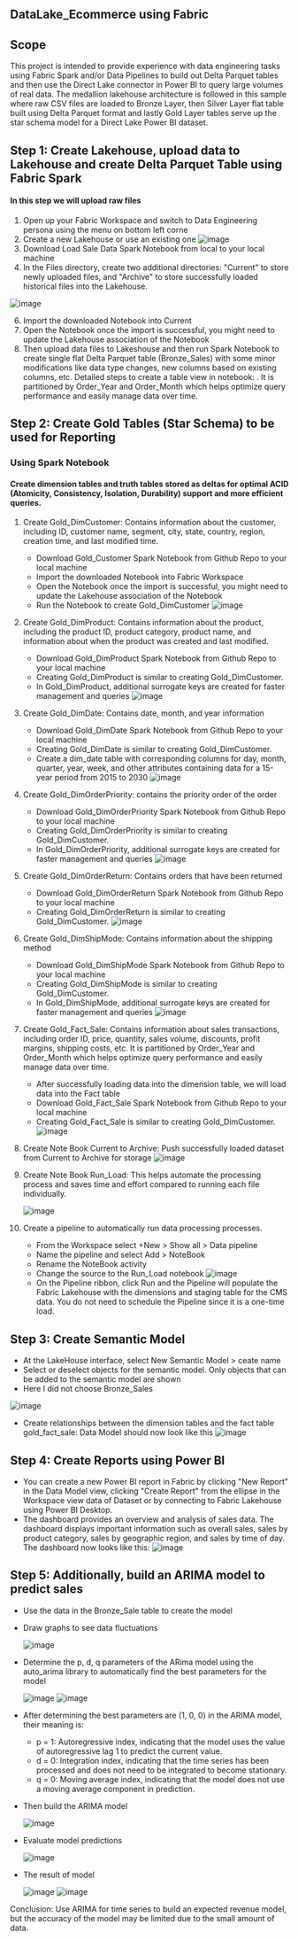 ## DataLake_Ecommerce using Fabric

## Scope
This project is intended to provide experience with data engineering tasks using Fabric Spark and/or Data Pipelines to build out Delta Parquet tables and then use the Direct Lake connector in Power BI to query large volumes of real data. The medallion lakehouse architecture is followed in this sample where raw CSV files are loaded to Bronze Layer, then Silver Layer flat table built using Delta Parquet format and lastly Gold Layer tables serve up the star schema model for a Direct Lake Power BI dataset.

## Step 1: Create Lakehouse, upload data to Lakehouse and create Delta Parquet Table using Fabric Spark
#### In this step we will upload raw files
1. Open up your Fabric Workspace and switch to Data Engineering persona using the menu on bottom left corne
2. Create a new Lakehouse or use an existing one
![image](https://github.com/lonGDiBo/DataLake_Ecommerce_Using_Fabric/assets/115699195/0af9f5d4-d313-4be0-a2e9-6c8dd263238d)
3. Download Load Sale Data Spark Notebook from local to your local machine
4. In the Files directory, create two additional directories: "Current" to store newly uploaded files, and "Archive" to store successfully loaded historical files into the Lakehouse.

![image](https://github.com/lonGDiBo/DataLake_Ecommerce_Using_Fabric/assets/115699195/436ee0f1-23c0-480a-9dcb-5e9c04cbe13d)

6. Import the downloaded Notebook into Current
7. Open the Notebook once the import is successful, you might need to update the Lakehouse association of the Notebook
8. Then upload data files to Lakeshouse and then run Spark Notebook to create single flat Delta Parquet table  (Bronze_Sales) with some minor modifications like data type changes, new columns based on existing columns, etc. Detailed steps to create a table view in notebook: . It is partitioned by Order_Year and Order_Month which helps optimize query performance and easily manage data over time.
    
## Step 2: Create Gold Tables (Star Schema) to be used for Reporting
### Using Spark Notebook
#### Create dimension tables and truth tables stored as deltas for optimal ACID (Atomicity, Consistency, Isolation, Durability) support and more efficient queries.
1. Create Gold_DimCustomer: Contains information about the customer, including ID, customer name, segment, city, state, country, region, creation time, and last modified time.
   - Download Gold_Customer Spark Notebook from Github Repo to your local machine
   - Import the downloaded Notebook into Fabric Workspace
   - Open the Notebook once the import is successful, you might need to update the Lakehouse association of the Notebook
   - Run the Notebook to create Gold_DimCustomer
     ![image](https://github.com/lonGDiBo/DataLake_Ecommerce_Using_Fabric/assets/115699195/44895027-1a21-4ea3-80cb-26b210fd8204)

2. Create Gold_DimProduct: Contains information about the product, including the product ID, product category, product name, and information about when the product was created and last modified.
   - Download Gold_DimProduct Spark Notebook from Github Repo to your local machine
   - Creating Gold_DimProduct is similar to creating Gold_DimCustomer.
   - In Gold_DimProduct, additional surrogate keys are created for faster management and queries
    ![image](https://github.com/lonGDiBo/DataLake_Ecommerce_Using_Fabric/assets/115699195/76ff10f6-b91c-4c72-a699-5a62e82962f0)

3. Create Gold_DimDate: Contains date, month, and year information
   - Download Gold_DimDate Spark Notebook from Github Repo to your local machine
   - Creating Gold_DimDate is similar to creating Gold_DimCustomer.
   - Create a dim_date table with corresponding columns for day, month, quarter, year, week, and other attributes containing data for a 15-year period from 2015 to 2030
     ![image](https://github.com/lonGDiBo/DataLake_Ecommerce_Using_Fabric/assets/115699195/264f9a6c-bf28-4d66-b6a8-648397a06c1e)

4. Create Gold_DimOrderPriority: contains the priority order of the order
   - Download Gold_DimOrderPriority Spark Notebook from Github Repo to your local machine
   - Creating Gold_DimOrderPriority is similar to creating Gold_DimCustomer.
   - In Gold_DimOrderPriority, additional surrogate keys are created for faster management and queries
     ![image](https://github.com/lonGDiBo/DataLake_Ecommerce_Using_Fabric/assets/115699195/24c978ba-b072-47b7-8bad-6c9369e95abb)

5. Create Gold_DimOrderReturn: Contains orders that have been returned
   - Download Gold_DimOrderReturn Spark Notebook from Github Repo to your local machine
   - Creating Gold_DimOrderReturn is similar to creating Gold_DimCustomer.
   ![image](https://github.com/lonGDiBo/DataLake_Ecommerce_Using_Fabric/assets/115699195/05c36493-42a8-40ea-8ef7-bab9590a6778)

6. Create Gold_DimShipMode: Contains information about the shipping method
   - Download Gold_DimShipMode Spark Notebook from Github Repo to your local machine
   - Creating Gold_DimShipMode is similar to creating Gold_DimCustomer.
   - In Gold_DimShipMode, additional surrogate keys are created for faster management and queries
     ![image](https://github.com/lonGDiBo/DataLake_Ecommerce_Using_Fabric/assets/115699195/a9176ccd-2a80-4e6c-841d-73e296ad4d91)

7. Create Gold_Fact_Sale: Contains information about sales transactions, including order ID, price, quantity, sales volume, discounts, profit margins, shipping costs, etc. It is partitioned by Order_Year and Order_Month which helps optimize query performance and easily manage data over time.

   - After successfully loading data into the dimension table, we will load data into the Fact table
   - Download Gold_Fact_Sale Spark Notebook from Github Repo to your local machine
   - Creating Gold_Fact_Sale is similar to creating Gold_DimCustomer.
     ![image](https://github.com/lonGDiBo/DataLake_Ecommerce_Using_Fabric/assets/115699195/66fdd4b4-ad8e-4b7b-b665-ed4b8414d1af)

8. Create Note Book Current to Archive: Push successfully loaded dataset from Current to Archive for storage
    ![image](https://github.com/lonGDiBo/DataLake_Ecommerce_Using_Fabric/assets/115699195/7061ff68-ad76-4582-bc4b-f957aff0e2cd)

9. Create Note Book Run_Load: This helps automate the processing process and saves time and effort compared to running each file individually.

   ![image](https://github.com/lonGDiBo/DataLake_Ecommerce_Using_Fabric/assets/115699195/1a7d0a4e-e1d1-4878-b9a6-0c1333419213)

11. Create a pipeline to automatically run data processing processes.
    - From the Workspace select +New > Show all > Data pipeline
    - Name the pipeline and select Add > NoteBook
    - Rename the NoteBook activity
    - Change the source to the Run_Load notebook
    ![image](https://github.com/lonGDiBo/DataLake_Ecommerce_Using_Fabric/assets/115699195/256837f9-265c-48eb-a9b4-4116affeac07)
    - On the Pipeline ribbon, click Run and the Pipeline will populate the Fabric Lakehouse with the dimensions and staging table for the CMS data. You do not need to schedule the Pipeline since it is a one-time load.
   
## Step 3: Create Semantic Model 
 - At the LakeHouse interface, select New Semantic Model > ceate name
 - Select or deselect objects for the semantic model. Only objects that can be added to the semantic model are shown
 - Here I did not choose Bronze_Sales

![image](https://github.com/lonGDiBo/DataLake_Ecommerce_Using_Fabric/assets/115699195/548cd4d4-0d63-4c11-a262-6dce3ca1ab21)

 - Create relationships between the dimension tables and the fact table gold_fact_sale: Data Model should now look like this
   ![image](https://github.com/lonGDiBo/DataLake_Ecommerce_Using_Fabric/assets/115699195/ac0dd44d-789f-4712-9865-bf54b497b881)

## Step 4: Create Reports using Power BI
 - You can create a new Power BI report in Fabric by clicking "New Report" in the Data Model view, clicking "Create Report" from the ellipse in the Workspace view data of Dataset or by connecting to Fabric Lakehouse using Power BI Desktop.
 - The dashboard provides an overview and analysis of sales data. The dashboard displays important information such as overall sales, sales by product category, sales by geographic region, and sales by time of day. The dashboard now looks like this:
   ![image](https://github.com/lonGDiBo/DataLake_Ecommerce_Using_Fabric/assets/115699195/0a00c1d0-8f6a-4f49-b9da-fd63fe15f074)
   
## Step 5: Additionally, build an ARIMA model to predict sales
 - Use the data in the Bronze_Sale table to create the model
 - Draw graphs to see data fluctuations

    ![image](https://github.com/lonGDiBo/DataLake_Ecommerce_Using_Fabric/assets/115699195/a52fd659-9952-4db0-91a6-f6afc6bd0fbb)
 - Determine the p, d, q parameters of the ARima model using the auto_arima library to automatically find the best parameters for the model

    ![image](https://github.com/lonGDiBo/DataLake_Ecommerce_Using_Fabric/assets/115699195/32cc7f56-8997-4e37-a77d-a02a2a662c69)
    ![image](https://github.com/lonGDiBo/DataLake_Ecommerce_Using_Fabric/assets/115699195/990d7c6c-3765-471a-820e-f4af151de175)
 - After determining the best parameters are (1, 0, 0) in the ARIMA model, their meaning is:
    - p = 1: Autoregressive index, indicating that the model uses the value of autoregressive lag 1 to predict the current value.
    - d = 0: Integration index, indicating that the time series has been processed and does not need to be integrated to become stationary.
    - q = 0: Moving average index, indicating that the model does not use a moving average component in prediction.
 - Then build the ARIMA model

   ![image](https://github.com/lonGDiBo/DataLake_Ecommerce_Using_Fabric/assets/115699195/8e61a88f-a2f3-48bf-a63b-e1b6b293adb6)
 
 - Evaluate model predictions
  
   ![image](https://github.com/lonGDiBo/DataLake_Ecommerce_Using_Fabric/assets/115699195/d49d313b-8ff8-4570-b14b-447f1f016c7f)
 
 - The result of model

   ![image](https://github.com/lonGDiBo/DataLake_Ecommerce_Using_Fabric/assets/115699195/90653038-345a-4a2a-8c50-2795edd1b03c)
   ![image](https://github.com/lonGDiBo/DataLake_Ecommerce_Using_Fabric/assets/115699195/88b7fa57-8976-4d1e-a9c6-cc4d3fbbf59d)

Conclusion: Use ARIMA for time series to build an expected revenue model, but the accuracy of the model may be limited due to the small amount of data.
